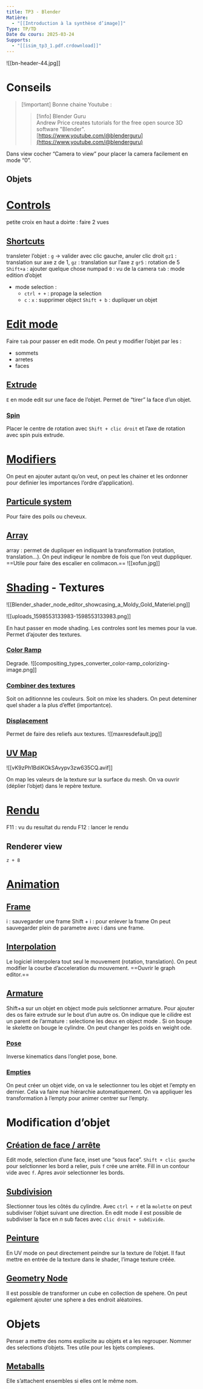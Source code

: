 ```yaml
---
title: TP3 - Blender
Matière:
  - "[[Introduction à la synthèse d’image]]"
Type: TP/TD
Date du cours: 2025-03-24
Supports:
  - "[[isim_tp3_1.pdf.crdownload]]"
---
```

![[bn-header-44.jpg]]

  
# Conseils
  

> [!important] Bonne chaine Youtube :
> 
> > [!info] Blender Guru  
> > Andrew Price creates tutorials for the free open source 3D software "Blender".  
> > [https://www.youtube.com/@blenderguru](https://www.youtube.com/@blenderguru)  
  
Dans view cocher “Camera to view” pour placer la camera facilement en mode “0”.
## Objets
  
# [Controls](http://quickref.me/blender.html)
  
petite croix en haut a doirte : faire 2 vues
## [Shortcuts](https://docs.blender.org/manual/en/latest/interface/keymap/introduction.html)
  
transleter l’objet : `g` → valider avec clic gauche, anuler clic droit
`gz1` : translation sur axe z de 1, `gz` : translation sur l’axe z
`gr5` : rotation de 5
`Shift+a` : ajouter quelque chose
numpad `0` : vu de la camera
`tab` : mode edition d’objet
- mode selection :
    - `ctrl + +` : propage la selection
    - `c` :
`x` : supprimer object
`Shift + b` : dupliquer un objet
  
# [Edit mode](https://docs.blender.org/manual/en/latest/editors/3dview/modes.html)
  
Faire `tab` pour passer en edit mode.
On peut y modifier l’objet par les :
- sommets
- arretes
- faces
## [Extrude](https://docs.blender.org/manual/en/latest/modeling/meshes/editing/mesh/extrude.html)
`E` en mode edit sur une face de l’objet.
Permet de “tirer” la face d’un objet.
### [Spin](https://docs.blender.org/manual/en/latest/modeling/meshes/tools/spin.html)
Placer le centre de rotation avec `Shift + clic droit` et l’axe de rotation avec spin puis extrude.
  
# [Modifiers](https://docs.blender.org/manual/en/latest/modeling/modifiers/index.html)
  
On peut en ajouter autant qu’on veut, on peut les chainer et les ordonner pour definier les importances l’ordre d’application).
## [Particule system](https://docs.blender.org/manual/en/latest/modeling/modifiers/physics/particle_system.html)
Pour faire des poils ou cheveux.
## [Array](https://docs.blender.org/manual/en/latest/modeling/modifiers/generate/array.html)
array : permet de dupliquer en indiquant la transformation (rotation, translation…). On peut indiqeur le nombre de fois que l’on veut duppliquer. ==Utile pour faire des escalier en colimacon.==
![[xofun.jpg]]

  
# [Shading](https://docs.blender.org/manual/en/latest/render/shader_nodes/shader/index.html) - Textures
  
![[Blender_shader_node_editor_showcasing_a_Moldy_Gold_Materiel.png]]

![[uploads_1598553133983-1598553133983.png]]

En haut passer en mode shading.
Les controles sont les memes pour la vue.
Permet d’ajouter des textures.
### [Color Ramp](https://docs.blender.org/manual/en/latest/render/shader_nodes/converter/color_ramp.html)
Degrade.
![[compositing_types_converter_color-ramp_colorizing-image.png]]

### [Combiner des textures](https://docs.blender.org/manual/en/latest/render/shader_nodes/shader/mix.html)
Soit on aditionnne les couleurs. Soit on mixe les shaders.
On peut deteminer quel shader a la plus d’effet (importantce).
### [Displacement](https://docs.blender.org/manual/en/latest/render/materials/components/displacement.html)
Permet de faire des reliefs aux textures.
![[maxresdefault.jpg]]

  
## [UV Map](https://docs.blender.org/manual/en/latest/modeling/meshes/uv/applying_image.html)
![[vK9zPh1BdiKOkSAvypv3zw635CQ.avif]]

On map les valeurs de la texture sur la surface du mesh.
On va ouvrir (déplier l’objet) dans le repère texture.
  
# [Rendu](https://docs.blender.org/manual/fr/dev/render/index.html)
F11 : vu du resultat du rendu
F12 : lancer le rendu
## Renderer view
`z + 8`
# [Animation](https://docs.blender.org/manual/en/latest/animation/index.html)
## [Frame](https://docs.blender.org/manual/en/latest/animation/keyframes/editing.html)
i : sauvegarder une frame
Shift + i : pour enlever la frame
On peut sauvegarder plein de parametre avec i dans une frame.
## [Interpolation](https://docs.blender.org/manual/en/latest/animation/keyframes/introduction.html#interpolation)
Le logiciel interpolera tout seul le mouvement (rotation, translation).
On peut modifier la courbe d’acceleration du mouvement. ==Ouvrir le graph editor.==
## [Armature](https://docs.blender.org/manual/en/latest/animation/armatures/index.html)
Shift+a sur un objet en object mode puis selctionner armature. Pour ajouter des os faire extrude sur le bout d’un autre os.
On indique que le cilidre est un parent de l’armature : selectione les deux en object mode . Si on bouge le skelette on bouge le cylindre.
On peut changer les poids en weight ode.
### [Pose](https://docs.blender.org/manual/en/latest/animation/constraints/tracking/ik_solver.html)
Inverse kinematics dans l’onglet pose, bone.
### [Empties](https://docs.blender.org/manual/en/latest/modeling/empties.html)
On peut créer un objet vide, on va le selectionner tou les objet et l’empty en dernier. Cela va faire nue hiérarchie automatiquement. On va appliquer les transformation à l’empty pour animer centrer sur l’empty.
  
# Modification d’objet
## [Création de face / arrête](https://docs.blender.org/manual/fr/2.91/modeling/meshes/editing/vertex/make_face_edge.html)
Edit mode, selection d’une face, inset une “sous face”.
`Shift + clic gauche` pour selctionner les bord a relier, puis `f` crée une arrête.
Fill in un contour vide avec `f`. Apres avoir selectionner les bords.
## [Subdivision](https://docs.blender.org/manual/en/latest/modeling/modifiers/generate/subdivision_surface.html)
Slectionner tous les côtés du cylindre. Avec `ctrl + r` et la `molette` on peut subdiviser l’objet suivant une direction.
En edit mode il est possible de subdiviser la face en $n$ sub faces avec `clic droit + subdivide`.
## [Peinture](https://docs.blender.org/manual/en/latest/sculpt_paint/texture_paint/index.html)
En UV mode on peut directement peindre sur la texture de l’objet.
Il faut mettre en entrée de la texture dans le shader, l’image texture créée.
## [Geometry Node](https://docs.blender.org/manual/en/latest/modeling/geometry_nodes/index.html)
Il est possible de transformer un cube en collection de spehere.
On peut egalement ajouter une sphere a des endroit aléatoires.
# Objets
Penser a mettre des noms explixcite au objets et a les regrouper.
Nommer des selections d’objets. Tres utile pour les bjets complexes.
## [Metaballs](https://docs.blender.org/manual/en/latest/modeling/metas/index.html)
Elle s’attachent ensembles si elles ont le même nom.